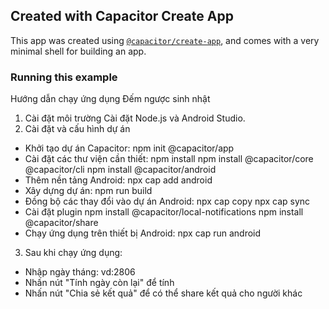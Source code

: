 ## Created with Capacitor Create App

This app was created using [`@capacitor/create-app`](https://github.com/ionic-team/create-capacitor-app),
and comes with a very minimal shell for building an app.

### Running this example

Hướng dẫn chạy ứng dụng Đếm ngược sinh nhật
1. Cài đặt môi trường
Cài đặt Node.js và Android Studio.
2. Cài đặt và cấu hình dự án
- Khởi tạo dự án Capacitor: npm init @capacitor/app
- Cài đặt các thư viện cần thiết:
    npm install
    npm install @capacitor/core @capacitor/cli
    npm install @capacitor/android
- Thêm nền tảng Android:
    npx cap add android
- Xây dựng dự án:
    npm run build
- Đồng bộ các thay đổi vào dự án Android:
    npx cap copy
    npx cap sync
- Cài đặt plugin
  npm install @capacitor/local-notifications
  npm install @capacitor/share
- Chạy ứng dụng trên thiết bị Android:
    npx cap run android
3. Sau khi chạy ứng dụng:
  - Nhập ngày tháng: vd:2806
  - Nhấn nút "Tính ngày còn lại" để tính
  - Nhấn nút "Chia sẻ kết quả" để có thể share kết quả cho người khác
